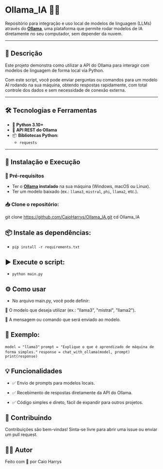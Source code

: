 # Ollama_IA 🚀🧠

Repositório para integração e uso local de modelos de linguagem (LLMs) através do **[Ollama](https://ollama.com/)**, uma plataforma que permite rodar modelos de IA diretamente no seu computador, sem depender da nuvem.

---

## 📜 Descrição

Este projeto demonstra como utilizar a API do Ollama para interagir com modelos de linguagem de forma local via Python.

Com este script, você pode enviar perguntas ou comandos para um modelo AI rodando na sua máquina, obtendo respostas rapidamente, com total controle dos dados e sem necessidade de conexão externa.

---

## 🛠️ Tecnologias e Ferramentas

- 🐍 **Python 3.10+**
- 🔗 **API REST do Ollama**
- 📦 **Bibliotecas Python:**
  - `requests`

---

## 🚀 Instalação e Execução

### 🔧 Pré-requisitos
- Ter o **[Ollama](https://ollama.com/) instalado** na sua máquina (Windows, macOS ou Linux).
- Ter um modelo baixado (ex.: `llama3`, `mistral`, `phi`, `llama2`, etc.).

### 📥 Clone o repositório:

git clone https://github.com/CaioHarrys/Ollama_IA.git
cd Ollama_IA

## 📦 Instale as dependências:
- `pip install -r requirements.txt`

## ▶️ Execute o script:
- `python main.py`
## ⚙️ Como usar
- No arquivo main.py, você pode definir:

🔸 O modelo que deseja utilizar (ex.: "llama3", "mistral", "llama2").

🔸 A mensagem ou comando que será enviado ao modelo.
## 🎯 Exemplo:
`model = "llama3"`
`prompt = "Explique o que é aprendizado de máquina de forma simples."`
`response = chat_with_ollama(model, prompt)`
`print(response)`
## 💡 Funcionalidades
- ✅ Envio de prompts para modelos locais.

- ✅ Recebimento de respostas diretamente da API do Ollama.

- ✅ Código simples e direto, fácil de expandir para outros projetos.
## 🤝 Contribuindo
Contribuições são bem-vindas! Sinta-se livre para abrir uma issue ou enviar um pull request.
## 🧑‍💻 Autor
Feito com 💙 por Caio Harrys